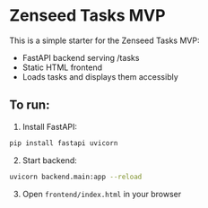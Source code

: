 # Zenseed Tasks MVP

This is a simple starter for the Zenseed Tasks MVP:
- FastAPI backend serving /tasks
- Static HTML frontend
- Loads tasks and displays them accessibly

## To run:

1. Install FastAPI:

```bash
pip install fastapi uvicorn
```

2. Start backend:

```bash
uvicorn backend.main:app --reload
```

3. Open `frontend/index.html` in your browser
